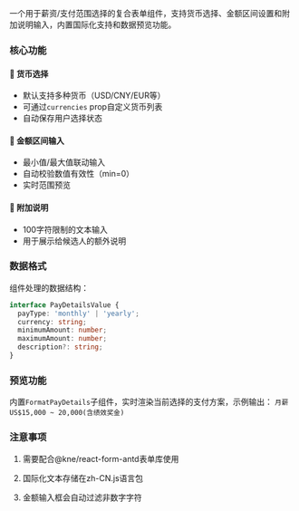 一个用于薪资/支付范围选择的复合表单组件，支持货币选择、金额区间设置和附加说明输入，内置国际化支持和数据预览功能。

### 核心功能

#### 💱 货币选择
- 默认支持多种货币（USD/CNY/EUR等）
- 可通过`currencies` prop自定义货币列表
- 自动保存用户选择状态

#### 🔢 金额区间输入
- 最小值/最大值联动输入
- 自动校验数值有效性（min=0）
- 实时范围预览

#### 📝 附加说明
- 100字符限制的文本输入
- 用于展示给候选人的额外说明

### 数据格式
组件处理的数据结构：
```typescript
interface PayDetailsValue {
  payType: 'monthly' | 'yearly';
  currency: string;
  minimumAmount: number;
  maximumAmount: number;
  description?: string;
}
```

### 预览功能
内置`FormatPayDetails`子组件，实时渲染当前选择的支付方案，示例输出：
`月薪 US$15,000 ~ 20,000(含绩效奖金)`

### 注意事项
1. 需要配合@kne/react-form-antd表单库使用

2. 国际化文本存储在zh-CN.js语言包

3. 金额输入框会自动过滤非数字字符